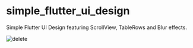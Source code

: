 # simple_flutter_ui_design

Simple Flutter UI Design featuring ScrollView, TableRows and Blur effects.

![delete](https://user-images.githubusercontent.com/48364518/229266242-51c6673e-c5de-48c9-ab64-b9a21f6261c7.png)
